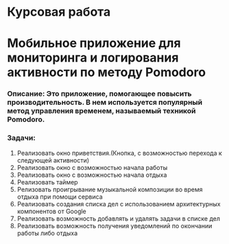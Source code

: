 # Курсовая работа
# Мобильное приложение для мониторинга и логирования активности по методу Pomodoro
### Описание: Это приложение, помогающее повысить производительность. В нем используется популярный метод управления временем, называемый техникой Pomodoro. 

### Задачи:
1. Реализовать окно приветствия.(Кнопка, с возможностью перехода к следующей активности)
2. Реализовать окно с возможностью начала работы 
3. Реализовать окно с возможностью начала отдыха
4. Реализовать таймер
5. Релизовать проигрывание музыкальной композиции во время отдыха при помощи сервиса
6. Реализовать создания списка дел с использованием архитектурных компонентов от Google
7. Реализовать возможность добавлять и удалять задачи в списке дел
8. Реализовать возможность получения уведомлений по окончании работы либо отдыха
